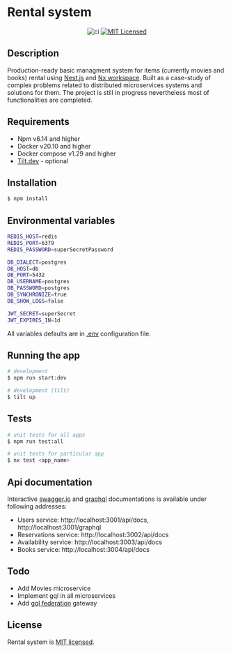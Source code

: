 # Rental system

<div align="center">

![ci](https://github.com/Matii96/rental-system/actions/workflows/ci.yml/badge.svg) [![MIT Licensed](https://img.shields.io/badge/License-MIT-brightgreen)](/LICENSE)

</div>

## Description

Production-ready basic managment system for items (currently movies and books) rental using [Nest.js](https://nestjs.com) and [Nx workspace](https://nx.dev). Built as a case-study of complex problems related to distributed microservices systems and solutions for them.
The project is still in progress nevertheless most of functionalities are completed.

## Requirements

- Npm v6.14 and higher
- Docker v20.10 and higher
- Docker compose v1.29 and higher
- [Tilt.dev](https://tilt.dev) - optional

## Installation

```bash
$ npm install
```

## Environmental variables

```bash
REDIS_HOST=redis
REDIS_PORT=6379
REDIS_PASSWORD=superSecretPassword

DB_DIALECT=postgres
DB_HOST=db
DB_PORT=5432
DB_USERNAME=postgres
DB_PASSWORD=postgres
DB_SYNCHRONIZE=true
DB_SHOW_LOGS=false

JWT_SECRET=superSecret
JWT_EXPIRES_IN=1d
```

All variables defaults are in [.env](https://github.com/Matii96/rental-system/blob/master/.env) configuration file.

## Running the app

```bash
# development
$ npm run start:dev

# development (tilt)
$ tilt up
```

## Tests

```bash
# unit tests for all apps
$ npm run test:all

# unit tests for particular app
$ nx test <app_name>
```

## Api documentation

Interactive [swagger.io](https://swagger.io/tools/swagger-ui/) and [graphql](https://graphql.org) documentations is available under following addresses:

- Users service: http://localhost:3001/api/docs, http://localhost:3001/graphql
- Reservations service: http://localhost:3002/api/docs
- Availability service: http://localhost:3003/api/docs
- Books service: http://localhost:3004/api/docs

## Todo

- Add Movies microservice
- Implement gql in all microservices
- Add [gql federation](https://www.apollographql.com/docs/federation/) gateway

## License

Rental system is [MIT licensed](LICENSE).
